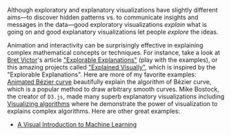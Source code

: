 Although exploratory and explanatory visualizations have slightly different aims—to discover hidden patterns vs. to communicate insights and messages in the data—good exploratory visualizations *explain* what is going on and good explanatory visualizations let people *explore* the ideas. 

Animation and interactivity can be surprisingly effective in explaining complex mathematical concepts or techniques.  For instance, take a look at [Bret Victor](http://worrydream.com/)'s article ["Explorable Explanations"](http://worrydream.com/ExplorableExplanations/) (play with the examples), or this amazing projects called ["Explained Visually"](http://setosa.io/ev), which is inspired by the "Explorable Explanations". Here are more of my favorite examples: [Animated Bézier curve](https://www.jasondavies.com/animated-bezier/) beautifully explain the algorithm of Bézier curve, which is a popular method to draw arbitrary smooth curves. Mike Bostock, the creator of `D3.js`, made many superb explanatory visualizations including [Visualizing algorithms](http://bost.ocks.org/mike/algorithms/) where he demonstrate the power of visualization to explains complex algorithms. Here are other great examples:

- [A Visual Introduction to Machine Learning](http://www.r2d3.us/visual-intro-to-machine-learning-part-1/)



